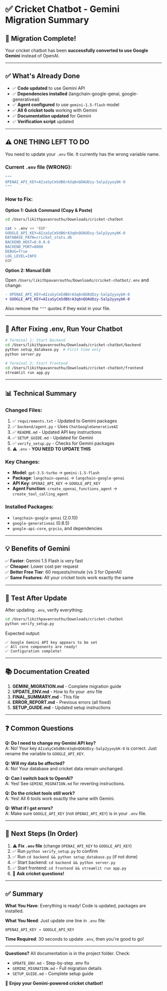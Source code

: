 # ✅ Cricket Chatbot - Gemini Migration Summary

## 🎉 **Migration Complete!**

Your cricket chatbot has been **successfully converted to use Google Gemini** instead of OpenAI.

---

## ✅ What's Already Done

- ✅ **Code updated** to use Gemini API
- ✅ **Dependencies installed** (langchain-google-genai, google-generativeai)
- ✅ **Agent configured** to use `gemini-1.5-flash` model
- ✅ **All 6 cricket tools** working with Gemini
- ✅ **Documentation updated** for Gemini
- ✅ **Verification script** updated

---

## ⚠️ **ONE THING LEFT TO DO**

You need to update your `.env` file. It currently has the wrong variable name.

### Current `.env` file (WRONG):
```bash
"""
OPENAI_API_KEY=AIzaSyCm5dB6rA3q6nQOAUDzy-5alp2yyoybK-0
"""
```

### How to Fix:

**Option 1: Quick Command (Copy & Paste)**

```bash
cd /Users/likithpavanrouthu/Downloads/cricket-chatbot

cat > .env << 'EOF'
GOOGLE_API_KEY=AIzaSyCm5dB6rA3q6nQOAUDzy-5alp2yyoybK-0
DATABASE_PATH=cricket_stats.db
BACKEND_HOST=0.0.0.0
BACKEND_PORT=8000
DEBUG=True
LOG_LEVEL=INFO
EOF
```

**Option 2: Manual Edit**

Open `/Users/likithpavanrouthu/Downloads/cricket-chatbot/.env` and change:

```diff
- OPENAI_API_KEY=AIzaSyCm5dB6rA3q6nQOAUDzy-5alp2yyoybK-0
+ GOOGLE_API_KEY=AIzaSyCm5dB6rA3q6nQOAUDzy-5alp2yyoybK-0
```

Also remove the `"""` quotes if they exist in your file.

---

## 🚀 After Fixing .env, Run Your Chatbot

```bash
# Terminal 1: Start Backend
cd /Users/likithpavanrouthu/Downloads/cricket-chatbot/backend
python setup_database.py  # First time only
python server.py

# Terminal 2: Start Frontend
cd /Users/likithpavanrouthu/Downloads/cricket-chatbot/frontend
streamlit run app.py
```

---

## 📊 Technical Summary

### Changed Files:
1. ✅ `requirements.txt` - Updated to Gemini packages  
2. ✅ `backend/agent.py` - Uses `ChatGoogleGenerativeAI`  
3. ✅ `README.md` - Updated API key instructions  
4. ✅ `SETUP_GUIDE.md` - Updated for Gemini  
5. ✅ `verify_setup.py` - Checks for Gemini packages  
6. ⚠️ `.env` - **YOU NEED TO UPDATE THIS**

### Key Changes:
- **Model**: `gpt-3.5-turbo` → `gemini-1.5-flash`
- **Package**: `langchain-openai` → `langchain-google-genai`
- **API Key**: `OPENAI_API_KEY` → `GOOGLE_API_KEY`
- **Agent Function**: `create_openai_functions_agent` → `create_tool_calling_agent`

### Installed Packages:
- `langchain-google-genai` (2.0.10)
- `google-generativeai` (0.8.5)
- `google-api-core`, `grpcio`, and dependencies

---

## 💡 Benefits of Gemini

✅ **Faster**: Gemini 1.5 Flash is very fast  
✅ **Cheaper**: Lower cost per request  
✅ **Better Free Tier**: 60 requests/minute (vs 3 for OpenAI)  
✅ **Same Features**: All your cricket tools work exactly the same  

---

## 🧪 Test After Update

After updating `.env`, verify everything:

```bash
cd /Users/likithpavanrouthu/Downloads/cricket-chatbot
python verify_setup.py
```

Expected output:
```
✅ Google Gemini API key appears to be set
✅ All core components are ready!
✅ Configuration complete!
```

---

## 📚 Documentation Created

1. **GEMINI_MIGRATION.md** - Complete migration guide
2. **UPDATE_ENV.md** - How to fix your .env file
3. **FINAL_SUMMARY.md** - This file
4. **ERROR_REPORT.md** - Previous errors (all fixed)
5. **SETUP_GUIDE.md** - Updated setup instructions

---

## ❓ Common Questions

**Q: Do I need to change my Gemini API key?**  
A: No! Your key `AIzaSyCm5dB6rA3q6nQOAUDzy-5alp2yyoybK-0` is correct. Just rename the variable to `GOOGLE_API_KEY`.

**Q: Will my data be affected?**  
A: No! Your database and cricket data remain unchanged.

**Q: Can I switch back to OpenAI?**  
A: Yes! See `GEMINI_MIGRATION.md` for reverting instructions.

**Q: Do the cricket tools still work?**  
A: Yes! All 6 tools work exactly the same with Gemini.

**Q: What if I get errors?**  
A: Make sure `GOOGLE_API_KEY` (not `OPENAI_API_KEY`) is in your `.env` file.

---

## 🎯 Next Steps (In Order)

1. ⚠️ **Fix `.env` file** (change `OPENAI_API_KEY` to `GOOGLE_API_KEY`)
2. ✅ Run `python verify_setup.py` to confirm
3. ✅ Run `cd backend && python setup_database.py` (if not done)
4. ✅ Start backend: `cd backend && python server.py`
5. ✅ Start frontend: `cd frontend && streamlit run app.py`
6. 🎉 **Ask cricket questions!**

---

## ✅ Summary

**What You Have**: Everything is ready! Code is updated, packages are installed.

**What You Need**: Just update one line in `.env` file:
```
OPENAI_API_KEY → GOOGLE_API_KEY
```

**Time Required**: 30 seconds to update `.env`, then you're good to go!

---

**Questions?** All documentation is in the project folder. Check:
- `UPDATE_ENV.md` - Step-by-step .env fix
- `GEMINI_MIGRATION.md` - Full migration details
- `SETUP_GUIDE.md` - Complete setup guide

🏏 **Enjoy your Gemini-powered cricket chatbot!**

